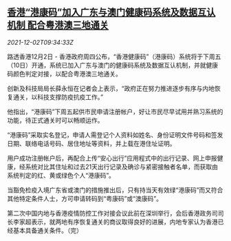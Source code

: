<!--1638439262000-->
[香港“港康码”加入广东与澳门健康码系统及数据互认机制 配合粤港澳三地通关](https://cn.reuters.com/article/hk-macau-gd-covid-travel-code-1202-idCNKBS2IH0QL)
------

<div><i>2021-12-02T09:34:33Z</i></div><p>路透香港12月2日 - 香港政府周四公布，“香港健康码”（港康码）系统将于下周五（10日）开通，系统已加入广东与澳门的健康码系统及数据互认机制，并就健康码颜色判定对接，以配合粤港澳三地通关。</p><p>创新及科技局局长薛永恒在记者会上表示，“政府正在努力推进逐步有序与内地恢复通关，以科技支撑防疫抗疫工作。”</p><p>他指出，“港康码”下周五起供市民申请注册帐户，好让市民尽早试用并熟习系统的功能，待正式通关时可以畅顺运作。</p><p>“港康码”采取实名登记，申请人需登记个人资料如姓名、身份证明文件号码和签发日期、联络电话号码、居住地址等资料，并上载在港住址证明。</p><p>用户成功注册帐户后，再配合上传“安心出行”应用程式中的出行记录、网上申报健康，经系统对比其住址和过去21天出行记录及确诊与紧密接触者名单，而获取由系统判定的红、黄或绿色个人“港康码”。</p><p>当豁免检疫入境广东省或澳门的措施推出后，只有持当天有效绿“港康码”而又符合其他特定条件人士，方可申请转码到“粤康码”或“澳康码”。</p><p>第二次中国内地与香港疫情防控工作对接会议此前在深圳举行，会后香港政务司司长李家超表示，就两地有序恢复通关的商议取得良好的进展，内地专家认为香港已经基本具备通关条件。（完）</p>
